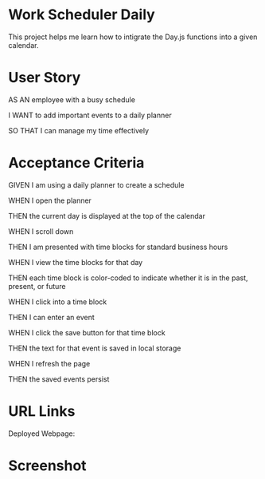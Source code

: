<h1> Work Scheduler Daily </h1>

This project helps me learn how to intigrate the Day.js functions into a given calendar. 

<h1> User Story </h1>

AS AN employee with a busy schedule

I WANT to add important events to a daily planner

SO THAT I can manage my time effectively

<h1> Acceptance Criteria </h1>

GIVEN I am using a daily planner to create a schedule

WHEN I open the planner

THEN the current day is displayed at the top of the calendar

WHEN I scroll down

THEN I am presented with time blocks for standard business hours

WHEN I view the time blocks for that day

THEN each time block is color-coded to indicate whether it is in the past, present, or future

WHEN I click into a time block

THEN I can enter an event

WHEN I click the save button for that time block

THEN the text for that event is saved in local storage

WHEN I refresh the page

THEN the saved events persist

<h1> URL Links </h1>

Deployed Webpage:

<h1> Screenshot </h1>

<img src="">